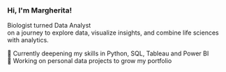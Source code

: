 ### Hi, I'm Margherita!

Biologist turned Data Analyst \
on a journey to explore data, visualize insights, and combine life sciences with analytics.

🌸 Currently deepening my skills in Python, SQL, Tableau and Power BI   
🌷 Working on personal data projects to grow my portfolio
